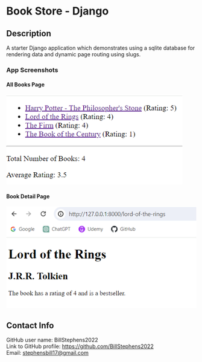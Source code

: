 # Book Store - Django

## Description
A starter Django application which demonstrates using a sqlite database for rendering data and dynamic page routing using slugs.

### App Screenshots

#### All Books Page

![Book Listing Page](screenshot1.png)

#### Book Detail Page

![Book Detail Page](screenshot2.png)

## Contact Info
GitHub user name: BillStephens2022<br>
Link to GitHub profile: https://github.com/BillStephens2022<br>
Email: stephensbill17@gmail.com

